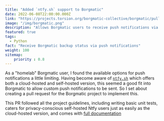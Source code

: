 ```yaml
---
title: "Added `ntfy.sh` support to Borgmatic"
date: 2022-06-08T22:00:00.000Z
link: "https://projects.torsion.org/borgmatic-collective/borgmatic/pulls/543"
image: "/img/borgmatic.png"
description: "Allows Borgmatic users to receive push notifications via `ntfy.sh`"
featured: true
tags:
  - Python
fact: "Receive Borgmatic backup status via push notifications"
weight: 100
sitemap:
    priority : 0.8
---
```


As a "homelab" Borgmatic user, I found the available options for push notifications a little limiting. Having become aware of [`ntfy.sh`](https://ntfy.sh) which offers both a cloud-hosted and self-hosted version, this seemed a good fit into Borgmatic to allow custom push notifications to be sent. So I set about creating a pull request for the Borgmatic project to implement this.

This PR followed all the project guidelines, including writing basic unit tests, caters for privacy-conscious self-hosted Ntfy users just as easily as the cloud-hosted version, and comes with [full documentation](https://torsion.org/borgmatic/docs/how-to/monitor-your-backups/#ntfy-hook)

